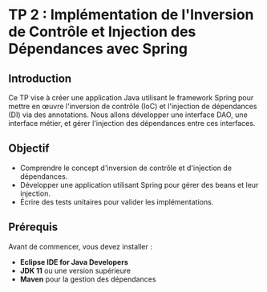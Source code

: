 # TP 2 : Implémentation de l'Inversion de Contrôle et Injection des Dépendances avec Spring
## Introduction
Ce TP vise à créer une application Java utilisant le framework Spring pour mettre en œuvre l'inversion de contrôle (IoC) et l'injection de dépendances (DI) via des annotations. Nous allons développer une interface DAO, une interface métier, et gérer l'injection des dépendances entre ces interfaces.
## Objectif
- Comprendre le concept d'inversion de contrôle et d'injection de dépendances.
- Développer une application utilisant Spring pour gérer des beans et leur injection.
- Écrire des tests unitaires pour valider les implémentations.
## Prérequis
Avant de commencer, vous devez installer :
- **Eclipse IDE for Java Developers**
- **JDK 11** ou une version supérieure
- **Maven** pour la gestion des dépendances
